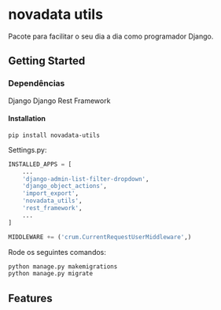 # novadata utils
Pacote para facilitar o seu dia a dia como programador Django.

## Getting Started

### Dependências
Django
Django Rest Framework

#### Installation
```shell
pip install novadata-utils
```

Settings.py:
```python
INSTALLED_APPS = [
    ...
    'django-admin-list-filter-dropdown',
    'django_object_actions',
    'import_export',
    'novadata_utils',
    'rest_framework',
    ...
]

MIDDLEWARE += ('crum.CurrentRequestUserMiddleware',)
```

Rode os seguintes comandos:
```python
python manage.py makemigrations
python manage.py migrate
```

## Features
